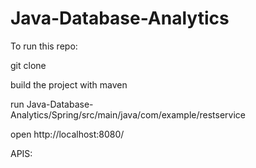 # Java-Database-Analytics

To run this repo:


git clone

build the project with maven

run Java-Database-Analytics/Spring/src/main/java/com/example/restservice

open http://localhost:8080/


APIS:
